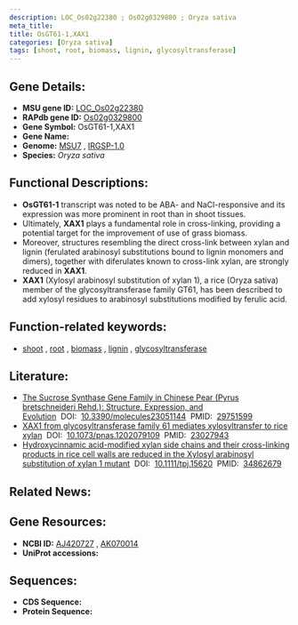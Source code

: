 ```yaml
---
description: LOC_Os02g22380 ; Os02g0329800 ; Oryza sativa
meta_title:
title: OsGT61-1,XAX1
categories: [Oryza sativa]
tags: [shoot, root, biomass, lignin, glycosyltransferase]
---
```


## Gene Details:
- **MSU gene ID:** [LOC_Os02g22380](http://rice.uga.edu/cgi-bin/ORF_infopage.cgi?orf=LOC_Os02g22380)  
- **RAPdb gene ID:** [Os02g0329800](https://rapdb.dna.affrc.go.jp/locus/?name=Os02g0329800)  
- **Gene Symbol:** OsGT61-1,XAX1
- **Gene Name:**
- **Genome:**  [MSU7](http://rice.uga.edu/)&nbsp;,&nbsp;[IRGSP-1.0](https://rapdb.dna.affrc.go.jp/download/irgsp1.html)
- **Species:** *Oryza sativa*

## Functional Descriptions:
   - **OsGT61-1** transcript was noted to be ABA- and NaCl-responsive and its expression was more prominent in root than in shoot tissues.
   - Ultimately, **XAX1** plays a fundamental role in cross-linking, providing a potential target for the improvement of use of grass biomass.
   - Moreover, structures resembling the direct cross-link between xylan and lignin (ferulated arabinosyl substitutions bound to lignin monomers and dimers), together with diferulates known to cross-link xylan, are strongly reduced in **XAX1**.
   - **XAX1** (Xylosyl arabinosyl substitution of xylan 1), a rice (Oryza sativa) member of the glycosyltransferase family GT61, has been described to add xylosyl residues to arabinosyl substitutions modified by ferulic acid.

## Function-related keywords:
   - [shoot](/tags/shoot/)&nbsp;,&nbsp;[root](/tags/root/)&nbsp;,&nbsp;[biomass](/tags/biomass/)&nbsp;,&nbsp;[lignin](/tags/lignin/)&nbsp;,&nbsp;[glycosyltransferase](/tags/glycosyltransferase/)

## Literature:
   - [The Sucrose Synthase Gene Family in Chinese Pear (Pyrus bretschneideri Rehd.): Structure, Expression, and Evolution](https://www.doi.org/10.3390/molecules23051144)&nbsp;&nbsp;DOI:&nbsp;&nbsp;[10.3390/molecules23051144](https://www.doi.org/10.3390/molecules23051144)&nbsp;&nbsp;PMID:&nbsp;&nbsp;[29751599](https://pubmed.ncbi.nlm.nih.gov/29751599/)
   - [XAX1 from glycosyltransferase family 61 mediates xylosyltransfer to rice xylan](https://www.doi.org/10.1073/pnas.1202079109)&nbsp;&nbsp;DOI:&nbsp;&nbsp;[10.1073/pnas.1202079109](https://www.doi.org/10.1073/pnas.1202079109)&nbsp;&nbsp;PMID:&nbsp;&nbsp;[23027943](https://pubmed.ncbi.nlm.nih.gov/23027943/)
   - [Hydroxycinnamic acid-modified xylan side chains and their cross-linking products in rice cell walls are reduced in the Xylosyl arabinosyl substitution of xylan 1 mutant](https://www.doi.org/10.1111/tpj.15620)&nbsp;&nbsp;DOI:&nbsp;&nbsp;[10.1111/tpj.15620](https://www.doi.org/10.1111/tpj.15620)&nbsp;&nbsp;PMID:&nbsp;&nbsp;[34862679](https://pubmed.ncbi.nlm.nih.gov/34862679/)

## Related News:

## Gene Resources:
- **NCBI ID:**  [AJ420727](http://www.ncbi.nlm.nih.gov/nuccore/AJ420727)&nbsp;,&nbsp;[AK070014](http://www.ncbi.nlm.nih.gov/nuccore/AK070014)
- **UniProt accessions:** [](https://www.uniprot.org/uniprotkb//entry)

## Sequences:
- **CDS Sequence:**
- **Protein Sequence:**
